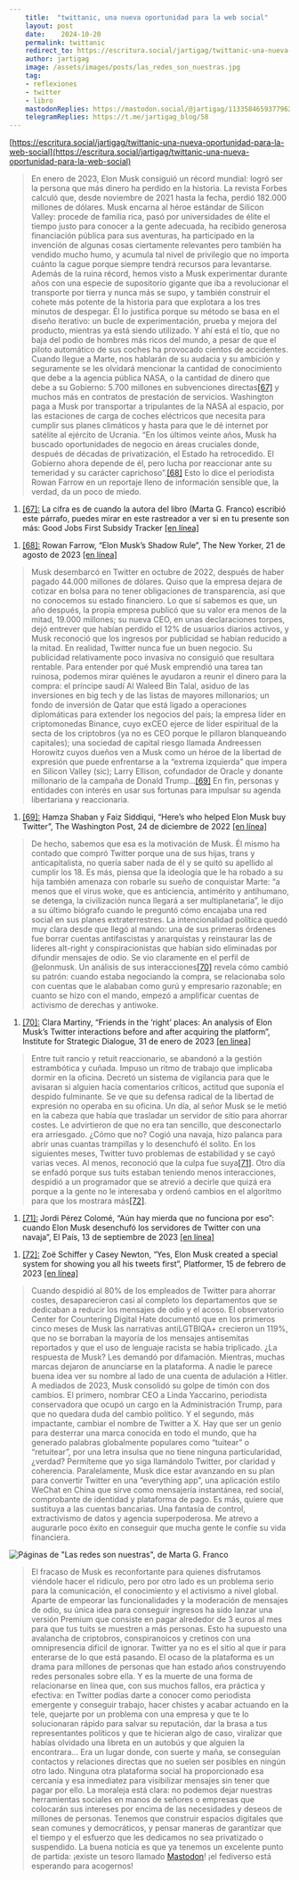 ```yaml
---
    title:  "twittanic, una nueva oportunidad para la web social"
    layout: post
    date:    2024-10-20
    permalink: twittanic
    redirect_to: https://escritura.social/jartigag/twittanic-una-nueva-oportunidad-para-la-web-social
    author: jartigag
    image: /assets/images/posts/las_redes_son_nuestras.jpg
    tag:
    - reflexiones
    - twitter
    - libro
    mastodonReplies: https://mastodon.social/@jartigag/113358465937796266
    telegramReplies: https://t.me/jartigag_blog/58
---
```


[https://escritura.social/jartigag/twittanic-una-nueva-oportunidad-para-la-web-social](https://escritura.social/jartigag/twittanic-una-nueva-oportunidad-para-la-web-social)

> En enero de 2023, Elon Musk consiguió un récord mundial: logró ser la persona que más dinero ha perdido en la historia. La revista Forbes calculó que, desde noviembre de 2021 hasta la fecha, perdió 182.000 millones de dólares. Musk encarna al héroe estándar de Silicon Valley: procede de familia rica, pasó por universidades de élite el tiempo justo para conocer a la gente adecuada, ha recibido generosa financiación pública para sus aventuras, ha participado en la invención de algunas cosas ciertamente relevantes pero también ha vendido mucho humo, y acumula tal nivel de privilegio que no importa cuánto la cague porque siempre tendrá recursos para levantarse.
> Además de la ruina récord, hemos visto a Musk experimentar durante años con una especie de supositorio gigante que iba a revolucionar el transporte por tierra y nunca más se supo, y también construir el cohete más potente de la historia para que explotara a los tres minutos de despegar. Él lo justifica porque su método se basa en el diseño iterativo: un bucle de experimentación, prueba y mejora del producto, mientras ya está siendo utilizado. Y ahí está el tío, que no baja del podio de hombres más ricos del mundo, a pesar de que el piloto automático de sus coches ha provocado cientos de accidentes.
> Cuando llegue a Marte, nos hablarán de su audacia y su ambición y seguramente se les olvidará mencionar la cantidad de conocimiento que debe a la agencia pública NASA, o la cantidad de dinero que debe a su Gobierno: 5.700 millones en subvenciones directas<a id="footnote-67-ref" href="#footnote-67" title="[67]">[67]</a> y muchos más en contratos de prestación de servicios. Washington paga a Musk por transportar a tripulantes de la NASA al espacio, por las estaciones de carga de coches eléctricos que necesita para cumplir sus planes climáticos y hasta para que le dé internet por satélite al ejército de Ucrania. “En los últimos veinte años, Musk ha buscado oportunidades de negocio en áreas cruciales donde, después de décadas de privatización, el Estado ha retrocedido. El Gobierno ahora depende de él, pero lucha por reaccionar ante su temeridad y su carácter caprichoso”.<a id="footnote-68-ref" href="#footnote-68" title="[68]">[68]</a> Esto lo dice el periodista Rowan Farrow en un reportaje lleno de información sensible que, la verdad, da un poco de miedo.

<ol>
<a href="#footnote-67-ref"><li class="nostyle" id="footnote-67">[67]:</a> La cifra es de cuando la autora del libro (Marta G. Franco) escribió este párrafo, puedes mirar en este rastreador a ver si en tu presente son más: Good Jobs First Subsidy Tracker <a href="https://subsidytracker.goodjobsfirst.org/">[en línea]</a></li>
</ol>

<ol>
<a href="#footnote-68-ref"><li class="nostyle" id="footnote-68">[68]:</a></a> Rowan Farrow, “Elon Musk’s Shadow Rule”, The New Yorker, 21 de agosto de 2023 <a href="https://www.newyorker.com/magazine/2023/08/28/elon-musks-shadow-rule">[en línea]</a></li>
</ol>

> Musk desembarcó en Twitter en octubre de 2022, después de haber pagado 44.000 millones de dólares. Quiso que la empresa dejara de cotizar en bolsa para no tener obligaciones de transparencia, así que no conocemos su estado financiero. Lo que sí sabemos es que, un año después, la propia empresa publicó que su valor era menos de la mitad, 19.000 millones; su nueva CEO, en unas declaraciones torpes, dejó entrever que habían perdido el 12% de usuarios diarios activos, y Musk reconoció que los ingresos por publicidad se habían reducido a la mitad.
> En realidad, Twitter nunca fue un buen negocio. Su publicidad relativamente poco invasiva no consiguió que resultara rentable. Para entender por qué Musk emprendió una tarea tan ruinosa, podemos mirar quiénes le ayudaron a reunir el dinero para la compra: el príncipe saudí Al Waleed Bin Talal, asiduo de las inversiones en big tech y de las listas de mayores millonarios; un fondo de inversión de Qatar que está ligado a operaciones diplomáticas para extender los negocios del país; la empresa líder en criptomonedas Binance, cuyo exCEO ejerce de líder espiritual de la secta de los criptobros (ya no es CEO porque le pillaron blanqueando capitales); una sociedad de capital riesgo llamada Andreessen Horowitz cuyos dueños ven a Musk como un héroe de la libertad de expresión que puede enfrentarse a la “extrema izquierda” que impera en Silicon Valley (sic); Larry Ellison, cofundador de Oracle y donante millonario de la campaña de Donald Trump…<a id="footnote-69-ref" href="#footnote-69" title="[69]">[69]</a> En fin, personas y entidades con interés en usar sus fortunas para impulsar su agenda libertariana y reaccionaria.

<ol>
<a href="#footnote-69-ref"><li class="nostyle" id="footnote-69">[69]:</a> Hamza Shaban y Faiz Siddiqui, “Here’s who helped Elon Musk buy Twitter”, The Washington Post, 24 de diciembre de 2022 <a href="https://www.washingtonpost.com/technology/2022/12/24/elon-musk-twitter-funders/">[en línea]</a></li>
</ol>

> De hecho, sabemos que esa es la motivación de Musk. Él mismo ha contado que compró Twitter porque una de sus hijas, trans y anticapitalista, no quería saber nada de él y se quitó su apellido al cumplir los 18. Es más, piensa que la ideología que le ha robado a su hija también amenaza con robarle su sueño de conquistar Marte: “a menos que el virus woke, que es anticiencia, antimérito y antihumano, se detenga, la civilización nunca llegará a ser multiplanetaria”, le dijo a su último biógrafo cuando le preguntó cómo encajaba una red social en sus planes extraterrestres.
La intencionalidad política quedó muy clara desde que llegó al mando: una de sus primeras órdenes fue borrar cuentas antifascistas y anarquistas y reinstaurar las de líderes alt-right y conspiracionistas que habían sido eliminadas por difundir mensajes de odio. Se vio claramente en el perfil de @elonmusk. Un análisis de sus interacciones<a id="footnote-70-ref" href="#footnote-70" title="[70]">[70]</a> revela cómo cambió su patrón: cuando estaba negociando la compra, se relacionaba solo con cuentas que le alababan como gurú y empresario razonable; en cuanto se hizo con el mando, empezó a amplificar cuentas de activismo de derechas y antiwoke.

<ol>
<a href="#footnote-70-ref"><li class="nostyle" id="footnote-70">[70]:</a> Clara Martiny, “Friends in the ‘right’ places: An analysis of Elon Musk’s Twitter interactions before and after acquiring the platform”, Institute for Strategic Dialogue, 31 de enero de 2023 <a href="https://www.isdglobal.org/digital_dispatches/friends-in-the-right-places-an-analysis-of-elon-musks-twitter-interactions-before-and-after-acquiring-the-platform/">[en línea]</a>
</li>
</ol>

> Entre tuit rancio y retuit reaccionario, se abandonó a la gestión estrambótica y cuñada.  Impuso un ritmo de trabajo que implicaba dormir en la oficina. Decretó un sistema de vigilancia para que le avisaran si alguien hacía comentarios críticos, actitud que suponía el despido fulminante. Se ve que su defensa radical de la libertad de expresión no operaba en su oficina. Un día, al señor Musk se le metió en la cabeza que había que trasladar un servidor de sitio para ahorrar costes. Le advirtieron de que no era tan sencillo, que desconectarlo era arriesgado. ¿Cómo que no? Cogió una navaja, hizo palanca para abrir unas cuantas trampillas y lo desenchufó él solito. En los siguientes meses, Twitter tuvo problemas de estabilidad y se cayó varias veces. Al menos, reconoció que la culpa fue suya<a id="footnote-71-ref" href="#footnote-71" title="[71]">[71]</a>. Otro día se enfadó porque sus tuits estaban teniendo menos interacciones, despidió a un programador que se atrevió a decirle que quizá era porque a la gente no le interesaba y ordenó cambios en el algoritmo para que los mostrara más<a id="footnote-72-ref" href="#footnote-72" title="[72]">[72]</a>.

<ol>
<a href="#footnote-71-ref"><li class="nostyle" id="footnote-71">[71]:</a> Jordi Pérez Colomé, “Aún hay mierda que no funciona por eso”: cuando Elon Musk desenchufó los servidores de Twitter con una navaja”, El País, 13 de septiembre de 2023 <a href="https://elpais.com/tecnologia/2023-09-12/aun-hay-mierda-que-no-funciona-por-eso-cuando-elon-musk-desenchufo-los-servidores-de-twitter-con-una-navaja.html">[en línea]</a>
</li>
</ol>

<ol>
<a href="#footnote-72-ref"><li class="nostyle" id="footnote-72">[72]:</a> Zoë Schiffer y Casey Newton, “Yes, Elon Musk created a special system for showing you all his tweets first”, Platformer, 15 de febrero de 2023 <a href="https://www.platformer.news/yes-elon-musk-created-a-special-system/">[en línea]</a>
</li>
</ol>

> Cuando despidió al 80% de los empleados de Twitter para ahorrar costes, desaparecieron casi al completo los departamentos que se dedicaban a reducir los mensajes de odio y el acoso. El observatorio Center for Countering Digital Hate documentó que en los primeros cinco meses de Musk las narrativas antiLGTBIQA+ crecieron un 119%, que no se borraban la mayoría de los mensajes antisemitas reportados y que el uso de lenguaje racista se había triplicado. ¿La respuesta de Musk? Les demandó por difamación. Mientras, muchas marcas dejaron de anunciarse en la plataforma. A nadie le parece buena idea ver su nombre al lado de una cuenta de adulación a Hitler.
A mediados de 2023, Musk consolidó su golpe de timón con dos cambios. El primero, nombrar CEO a Linda Yaccarino, periodista conservadora que ocupó un cargo en la Administración Trump, para que no quedara duda del cambio político. Y el segundo, más impactante, cambiar el nombre de Twitter a X. Hay que ser un genio para desterrar una marca conocida en todo el mundo, que ha generado palabras globalmente populares como “tuitear” o “retuitear”, por una letra insulsa que no tiene ninguna particularidad, ¿verdad? Permíteme que yo siga llamándolo Twitter, por claridad y coherencia.
Paralelamente, Musk dice estar avanzando en su plan para convertir Twitter en una “everything app”, una aplicación estilo WeChat en China que sirve como mensajería instantánea, red social, comprobante de identidad y plataforma de pago. Es más, quiere que sustituya a las cuentas bancarias. Una fantasía de control, extractivismo de datos y agencia superpoderosa. Me atrevo a augurarle poco éxito en conseguir que mucha gente le confíe su vida financiera.

![Páginas de "Las redes son nuestras", de Marta G. Franco](https://imagenes.escritura.social/uploads/jartigag/PXL_20241020_175824731.jpg)

> El fracaso de Musk es reconfortante para quienes disfrutamos viéndole hacer el ridículo, pero por otro lado es un problema serio para la comunicación, el conocimiento y el activismo a nivel global. Aparte de empeorar las funcionalidades y la moderación de mensajes de odio, su única idea para conseguir ingresos ha sido lanzar una versión Premium que consiste en pagar alrededor de 3 euros al mes para que tus tuits se muestren a más personas. Esto ha supuesto una avalancha de criptobros, conspiranoicos y cretinos con una omnipresencia difícil de ignorar. Twitter ya no es el sitio al que ir para enterarse de lo que está pasando.
> El ocaso de la plataforma es un drama para millones de personas que han estado años construyendo redes personales sobre ella. Y es la muerte de una forma de relacionarse en línea que, con sus muchos fallos, era práctica y efectiva: en Twitter podías darte a conocer como periodista emergente y conseguir trabajo, hacer chistes y acabar actuando en la tele, quejarte por un problema con una empresa y que te lo solucionaran rápido para salvar su reputación, dar la brasa a tus representantes políticos y que te hicieran algo de caso, viralizar que habías olvidado una libreta en un autobús y que alguien la encontrara… Era un lugar donde, con suerte y maña, se conseguían contactos y relaciones directas que no suelen ser posibles en ningún otro lado. Ninguna otra plataforma social ha proporcionado esa cercanía y esa inmediatez para visibilizar mensajes sin tener que pagar por ello.
> La moraleja está clara: no podemos dejar nuestras herramientas sociales en manos de señores o empresas que colocarán sus intereses por encima de las necesidades y deseos de millones de personas. Tenemos que construir espacios digitales que sean comunes y democráticos, y pensar maneras de garantizar que el tiempo y el esfuerzo que les dedicamos no sea privatizado o suspendido. La buena noticia es que ya tenemos un excelente punto de partida: ¡existe un tesoro llamado <a href="https://joinmastodon.org">Mastodon</a>! ¡el fediverso está esperando para acogernos!